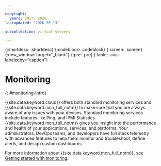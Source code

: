 ```yaml
---

copyright:
  years: 2017, 2020
lastupdated: "2020-05-13"

subcollection: virtual-servers

---
```


{:shortdesc: .shortdesc}
{:codeblock: .codeblock}
{:screen: .screen}
{:new_window: target="_blank"}
{:pre: .pre}
{:table: .aria-labeledby="caption"}

# Monitoring
{: #monitoring-intro}

{{site.data.keyword.cloud}} offers both standard monitoring services and {{site.data.keyword.mon_full_notm}} to make sure that you are always aware of any issues with your devices. Standard monitoring services include features like Ping, and IPMI Statistics. {{site.data.keyword.mon_full_notm}} gives you insight into the performance and health of your applications, services, and platforms. Your administrators, DevOps teams, and developers have full stack telemetry with advanced features to help them monitor and troubleshoot, define alerts, and design custom dashboards.

For more information about {{site.data.keyword.mon_full_notm}}, see [Getting started with monitoring](/docs/Monitoring-with-Sysdig?topic=Sysdig-getting-started).
